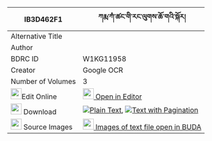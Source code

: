 |IB3D462F1|ཀརྨ་ཀཾ་ཚང་གི་རང་ལུགས་ཆོ་གའི་སྐོར། 
| --- | --- 
|Alternative Title |
|Author | 
|BDRC ID | W1KG11958
|Creator | Google OCR
|Number of Volumes| 3
|<img width="25" src="https://img.icons8.com/color/25/000000/edit-property.png">Edit Online| [<img width="25" src="https://avatars.githubusercontent.com/u/45091458?s=200&v=4"> Open in Editor](http://editor.openpecha.org/IB3D462F1)
|<img width="25" src="https://img.icons8.com/fluent/48/000000/download-2.png"/>  Download | [![](https://img.icons8.com/color/20/000000/txt.png)Plain Text](https://github.com/Openpecha/IB3D462F1/releases/download/v2/karma_kam_tsang_gi_rangluk_cho_plain_IB3D462F1.zip), [![](https://img.icons8.com/color/20/000000/txt.png)Text with Pagination](https://github.com/Openpecha/IB3D462F1/releases/download/v2/karma_kam_tsang_gi_rangluk_cho_pages_IB3D462F1.zip)
|<img width="25" src="https://img.icons8.com/plasticine/100/000000/pictures-folder.png"/>  Source Images | [<img width="25" src="https://library.bdrc.io/icons/BUDA-small.svg"> Images of text file open in BUDA](https://library.bdrc.io/show/bdr:W1KG11958)